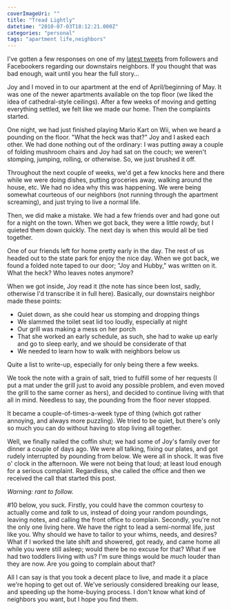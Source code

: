 ```yaml
---
coverImageUri: ""
title: "Tread Lightly"
datetime: "2010-07-03T18:12:21.000Z"
categories: "personal"
tags: "apartment life,neighbors"
---
```


I've gotten a few responses on one of my [latest tweets](http://twitter.com/brandonmartinez/status/17414443136 "Twitter: brandonmartinez's tweet") from followers and Facebookers regarding our downstairs neighbors. If you thought that was bad enough, wait until you hear the full story…

Joy and I moved in to our apartment at the end of April/beginning of May. It was one of the newer apartments available on the top floor (we liked the idea of cathedral-style ceilings). After a few weeks of moving and getting everything settled, we felt like we made our home. Then the complaints started.

One night, we had just finished playing Mario Kart on Wii, when we heard a pounding on the floor. "What the heck was that?" Joy and I asked each other. We had done nothing out of the ordinary: I was putting away a couple of folding mushroom chairs and Joy had sat on the couch; we weren't stomping, jumping, rolling, or otherwise. So, we just brushed it off.

Throughout the next couple of weeks, we'd get a few knocks here and there while we were doing dishes, putting groceries away, walking around the house, etc. We had no idea why this was happening. We were being somewhat courteous of our neighbors (not running through the apartment screaming), and just trying to live a normal life.

Then, we did make a mistake. We had a few friends over and had gone out for a night on the town. When we got back, they were a little rowdy, but I quieted them down quickly. The next day is when this would all be tied together.

One of our friends left for home pretty early in the day. The rest of us headed out to the state park for enjoy the nice day. When we got back, we found a folded note taped to our door; "Joy and Hubby," was written on it. What the heck? Who leaves notes anymore?

When we got inside, Joy read it (the note has since been lost, sadly, otherwise I'd transcribe it in full here). Basically, our downstairs neighbor made these points:

- Quiet down, as she could hear us stomping and dropping things
- We slammed the toilet seat lid too loudly, especially at night
- Our grill was making a mess on her porch
- That she worked an early schedule, as such, she had to wake up early and go to sleep early, and we should be considerate of that
- We needed to learn how to walk with neighbors below us

Quite a list to write-up, especially for only being there a few weeks.

We took the note with a grain of salt, tried to fulfill some of her requests (I put a mat under the grill just to avoid any possible problem, and even moved the grill to the same corner as hers), and decided to continue living with that all in mind. Needless to say, the pounding from the floor never stopped.

It became a couple-of-times-a-week type of thing (which got rather annoying, and always more puzzling). We tried to be quiet, but there's only so much you can do without having to stop living all together.

Well, we finally nailed the coffin shut; we had some of Joy's family over for dinner a couple of days ago. We were all talking, fixing our plates, and got rudely interrupted by pounding from below. We were all in shock. It was five o' clock in the afternoon. We were not being that loud; at least loud enough for a serious complaint. Regardless, she called the office and then we received the call that started this post.

_Warning: rant to follow._

#10 below, you suck. Firstly, you could have the common courtesy to actually come and _talk_ to us, instead of doing your random poundings, leaving notes, and calling the front office to complain. Secondly, you're not the only one living here. We have the right to lead a semi-normal life, just like you. Why should we have to tailor to your whims, needs, and desires? What if I worked the late shift and showered, got ready, and came home all while you were still asleep; would there be no excuse for that? What if we had two toddlers living with us? I'm sure things would be _much_ louder than they are now. Are you going to complain about that?

All I can say is that you took a decent place to live, and made it a place we're hoping to get out of. We've seriously considered breaking our lease, and speeding up the home-buying process. I don't know what kind of neighbors you want, but I hope you find them.
